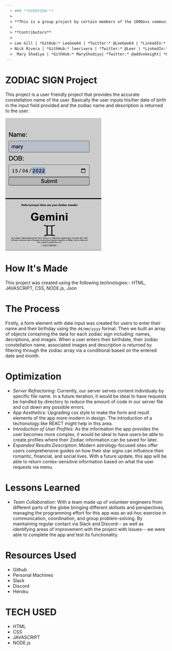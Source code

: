 ```yaml
---
  > ### **OVERVIEW:** 
  >
  > **This is a group project by certain members of the 100Devs community.**
  >
  > **Contributors**
  > 
  > Lee Gill | *GitHub:* LeeGee64 | *Twitter:* @LeeGee64 | *LinkedIn:* linkedin.com/in/leland-gill 
  > Nick Rivera | *GithHub:* leerivera | *Twitter:* @Leer | *LinkedIn:*linkedin.com/in/nicholas-riveraleer/
  >  Mary Shodiya | *GithHub:* MaryShodiya| *Twitter:* @addvokeight| *LinkedIn:*linkedin.com/in/mary-shodiya/
---
```



# ZODIAC  SIGN Project
This project is a user friendly project that provides the accurate constellation name of the user. Basically the user inputs his/her date of birth in the input field provided and the zodiac name and description is returned to the user.

<img align="center" width="300" src="images/input.jpeg" alt="input field" />
<img align="center" width="300" src="images/result.jpeg" alt="travia quiz" />


# How It's Made
This project was created using the following technologies:- HTML, JAVASCRIPT, CSS, NODE.js, Json

# The Process
Firstly, a form element with date input was created for users to enter their name and their birthday using the `dd/mm/yyyy` format. Then we built an array of objects containing the data for each zodiac sign including: names, decriptions, and images. When a user enters their birthdate, their zodiac constellation name, associated images and description is returned by filtering through the zodiac array via a conditional based on the entered date and month.


# Optimization
  * *Server Refractoring:* Currently, our server serves content individualy by specific file name. In a future iteration, it would be ideal to have requests be handled by directory to reduce the amount of code in our server file and cut down any possible errors.
  * *App Aesthetics:* Upgrading css style to make the form and result elements of the app more modern in design. The introduction of a techonology like REACT might help in this area.
  * *Introduction of User Profiles:* As the information the app provides the user becomes more complex, it would be ideal to have users be able to create profiles where their Zodiac information can be saved for later.
  * *Expanded Results Description:* Modern astrology-focused sites offer users comprehensive guides on how their star signs can influence their romantic, financial, and social lives. With a future update, this app will be able to return contex-sensitive information based on what the user requests via menu.

# Lessons Learned
  * *Team Collaboration:* With a team made up of volunteer engineers from different parts of the globe bringing different skillsets and perspectives, managing the programming effort for this app was an ad-hoc exercise in communication, coordination, and group problem-solving. By maintaining regular contact via Slack and Discord-- as well as identifying areas of improvement with the project with Issues-- we were able to complete the app and test its functionality.
  

# Resources Used 
  * Github
  * Personal Machines
  * Slack
  * Discord
  * Heroku
  
# TECH USED
  * HTML
  * CSS
  * JAVASCRIPT
  * NODE.js
